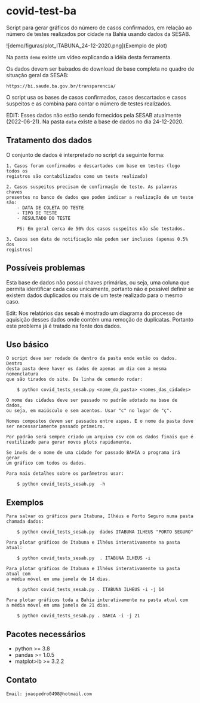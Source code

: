 # covid-test-ba

Script para gerar gráficos do número de casos confirmados, em relação
ao número de testes realizados por cidade na Bahia usando dados da SESAB.

![demo/figuras/plot_ITABUNA_24-12-2020.png](Exemplo de plot)

Na pasta `demo` existe um vídeo explicando a idéia desta ferramenta.

Os dados devem ser baixados do download de base completa no quadro de
situação geral da SESAB:

    https://bi.saude.ba.gov.br/transparencia/

O script usa os bases de casos confirmados, casos descartados e casos
suspeitos e as combina para contar o número de testes realizados.

EDIT: Esses dados não estão sendo fornecidos pela SESAB atualmente 
(2022-06-21). Na pasta `data` existe a base de dados no dia 24-12-2020.

Tratamento dos dados
--------------------

O conjunto de dados é interpretado no script da seguinte forma:

    1. Casos foram confirmados e descartados com base em testes (logo todos os
    registros são contabilizados como um teste realizado)

    2. Casos suspeitos precisam de confirmação de teste. As palavras chaves
    presentes no banco de dados que podem indicar a realização de um teste
    são:
        - DATA DE COLETA DO TESTE
        - TIPO DE TESTE
        - RESULTADO DO TESTE

        PS: Em geral cerca de 50% dos casos suspeitos não são testados.

    3. Casos sem data de notificação não podem ser inclusos (apenas 0.5% dos
    registros)

Possíveis problemas
-------------------

Esta base de dados não possui chaves primárias, ou seja, uma coluna que
permita identificar cada caso unicamente, portanto não é possível definir
se existem dados duplicados ou mais de um teste realizado para o mesmo caso.

Edit: Nos relatórios das sesab é mostrado um diagrama do processo de aquisição
desses dados onde contém uma remoção de duplicatas. Portanto este problema já é
tratado na fonte dos dados.


Uso básico
----------

    O script deve ser rodado de dentro da pasta onde estão os dados. Dentro
    desta pasta deve haver os dados de apenas um dia com a mesma nomenclatura
    que são tirados do site. Da linha de comando rodar:

        $ python covid_tests_sesab.py <nome_da_pasta> <nomes_das_cidades>

    O nome das cidades deve ser passado no padrão adotado na base de dados,
    ou seja, em maiúsculo e sem acentos. Usar "c" no lugar de "ç".

    Nomes compostos devem ser passados entre aspas. E o nome da pasta deve
    ser necessariamente passado primeiro.

    Por padrão será sempre criado um arquivo csv com os dados finais que é
    reutilizado para gerar novos plots rapidamente.

    Se invés de o nome de uma cidade for passado BAHIA o programa irá gerar
    um gráfico com todos os dados.

    Para mais detalhes sobre os parâmetros usar:

        $ python covid_tests_sesab.py  -h


Exemplos
--------

    Para salvar os gráficos para Itabuna, Ilhéus e Porto Seguro numa pasta
    chamada dados:

        $ python covid_tests_sesab.py  dados ITABUNA ILHEUS "PORTO SEGURO"

    Para plotar gráficos de Itabuna e Ilhéus interativamente na pasta atual:

        $ python covid_tests_sesab.py  . ITABUNA ILHEUS -i

    Para plotar gráficos de Itabuna e Ilhéus interativamente na pasta atual com
    a média móvel em uma janela de 14 dias.

        $ python covid_tests_sesab.py . ITABUNA ILHEUS -i -j 14

    Para plotar gráficos toda a Bahia interativamente na pasta atual com
    a média móvel em uma janela de 21 dias.

        $ python covid_tests_sesab.py . BAHIA -i -j 21

Pacotes necessários
-------------------

- python >= 3.8
- pandas >= 1.0.5
- matplot>ib >= 3.2.2

Contato
-------

    Email: joaopedro0498@hotmail.com
